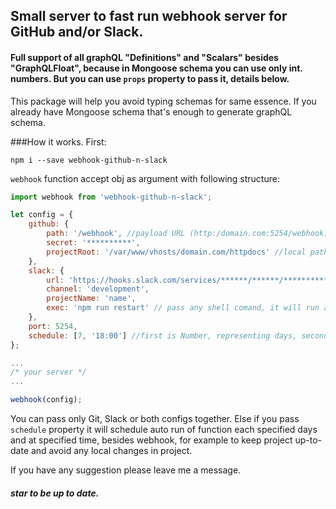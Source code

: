 ## Small server to fast run webhook server for GitHub and/or Slack.

#### Full support of all graphQL "Definitions" and "Scalars" besides "GraphQLFloat", because in Mongoose schema you can use only int. numbers. But you can use ```props``` property to pass it, details below. 

This package will help you  avoid typing schemas for same essence.
If you already have Mongoose schema that's enough to generate graphQL schema.

###How it works.
First:
~~~shell
npm i --save webhook-github-n-slack
~~~

```webhook``` function accept obj as argument with following structure:
~~~js
import webhook from 'webhook-github-n-slack';

let config = {
    github: {
        path: '/webhook', //payload URL (http:/domain.com:5254/webhook)
        secret: '**********',
        projectRoot: '/var/www/vhosts/domain.com/httpdocs' //local path to project
    },
    slack: {
        url: 'https://hooks.slack.com/services/******/******/***********', //slack webhook URL
        channel: 'development',
        projectName: 'name',
        exec: 'npm run restart' // pass any shell comand, it will run after function was execute by event or schedule 
    },
    port: 5254,
    schedule: [7, '18:00'] //first is Number, representing days, second is String, representing time
};

...
/* your server */ 
...

webhook(config);
~~~

You can pass only Git, Slack or both configs together.
Else if you pass ```schedule``` property it will schedule auto run of function each specified days and at specified time, besides webhook, for example to keep project up-to-date and avoid any local changes in project. 


If you have any suggestion please leave me a message.
##### star to be up to date.
